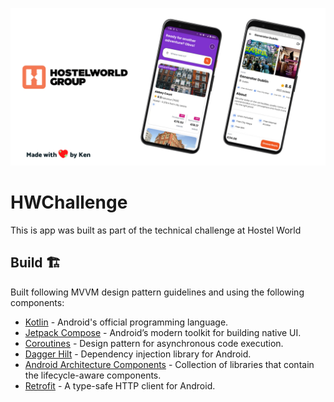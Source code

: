 ![](https://github.com/KenAli77/hwchallenge/blob/master/HW%20Challenge%20GitHub%20Banner.png)


# HWChallenge

This is app was built as part of the technical challenge at Hostel World


## Build 🏗️

Built following MVVM design pattern guidelines and using the following components:

- [Kotlin]() - Android's official programming language.
- [Jetpack Compose](https://developer.android.com/jetpack/compose) - Android’s modern toolkit for building native UI.
- [Coroutines](https://developer.android.com/kotlin/coroutines) - Design pattern for asynchronous code execution.
- [Dagger Hilt](https://developer.android.com/training/dependency-injection/hilt) - Dependency injection library for Android.
- [Android Architecture Components](https://developer.android.com/topic/architecture) - Collection of libraries that contain the lifecycle-aware components.
- [Retrofit](https://square.github.io/retrofit/) - A type-safe HTTP client for Android.
